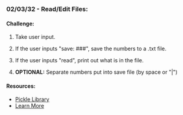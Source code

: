 ### 02/03/32 -  Read/Edit Files:

#### Challenge: 
1. Take user input.

2. If the user inputs "save: ###", save the numbers to a .txt file.

3. If the user inputs "read", print out what is in the file.

4. **OPTIONAL:** Separate numbers put into save file (by space or "|")

#### Resources:
- [Pickle Library](https://docs.python.org/3/library/pickle.html)
- [Learn More](https://www.w3schools.com/python/python_file_open.asp)
 